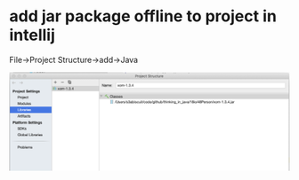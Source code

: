 # add jar package offline to project in intellij

File->Project Structure->add->Java

![](./import-jar.png)
